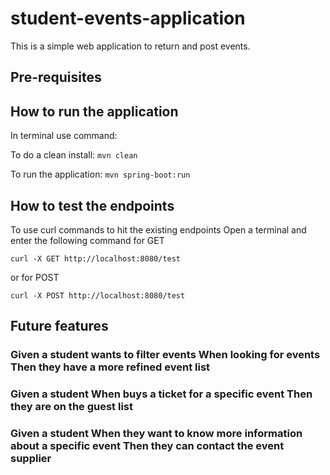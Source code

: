 # student-events-application

This is a simple web application to return and post events.

## Pre-requisites 

## How to run the application
In terminal use command:

To do a clean install:
`mvn clean`

To run the application:
`mvn spring-boot:run`


## How to test the endpoints
To use curl commands to hit the existing endpoints
Open a terminal and enter the following command for GET

`curl -X GET http://localhost:8080/test`

or for POST

`curl -X POST http://localhost:8080/test`

## Future features

### Given a student wants to filter events When looking for events Then they have a more refined event list
### Given a student When buys a ticket for a specific event Then they are on the guest list
### Given a student When they want to know more information about a specific event Then they can contact the event supplier
